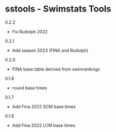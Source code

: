 # sstools - Swimstats Tools
0.2.2
- Fix Rudolph 2022

0.2.1
- Add season 2023 (FINA and Rudolph)

0.2.0
- FINA base table derived from swimrankings   

0.1.8
- round base times

0.1.7
- Add Fina 2022 SCM base times

0.1.6
- Add Fina 2022 LCM base times






